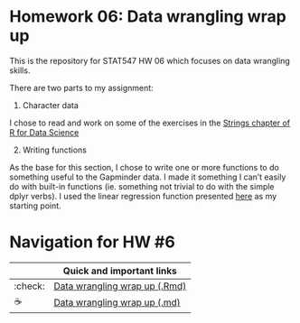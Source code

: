 # Homework 06: Data wrangling wrap up

This is the repository for STAT547 HW 06 which focuses on data wrangling skills.

There are two parts to my assignment:

1) Character data

I chose to read and work on some of the exercises in the [Strings chapter of R for Data Science](https://r4ds.had.co.nz/strings.html)

2) Writing functions

As the base for this section, I chose to write one or more functions to do something useful to the Gapminder data.
I made it something I can’t easily do with built-in functions (ie. something not trivial to do with the simple dplyr verbs).
I used the linear regression function presented [here](http://stat545.com/block012_function-regress-lifeexp-on-year.html) as my starting point.

# Navigation for HW #6


|               | Quick and important links|
| ------------- |-------------|
|  :check: | [Data wrangling wrap up (.Rmd)](https://github.com/STAT545-UBC-students/hw04-rachlobay/blob/master/STAT545-HW04-Tidy-data-and-joins.Rmd)| 
|  :coffee: | [Data wrangling wrap up (.md)](https://github.com/STAT545-UBC-students/hw04-rachlobay/blob/master/STAT545-HW04-Tidy-data-and-joins.md)| 

